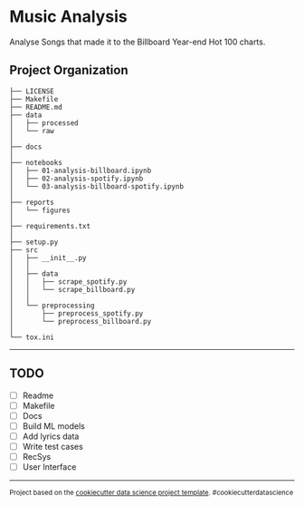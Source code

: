 Music Analysis
==============================

Analyse Songs that made it to the Billboard Year-end Hot 100 charts.

Project Organization
------------

    ├── LICENSE
    ├── Makefile
    ├── README.md
    ├── data
    │   ├── processed
    │   └── raw
    │
    ├── docs
    │
    ├── notebooks
    │   ├── 01-analysis-billboard.ipynb
    │   ├── 02-analysis-spotify.ipynb
    │   └── 03-analysis-billboard-spotify.ipynb
    │
    ├── reports
    │   └── figures
    │
    ├── requirements.txt
    │
    ├── setup.py
    ├── src
    │   ├── __init__.py
    │   │
    │   ├── data
    │   │   ├── scrape_spotify.py
    │   │   └── scrape_billboard.py
    │   │
    │   └── preprocessing
    │       ├── preprocess_spotify.py
    │       └── preprocess_billboard.py
    │
    └── tox.ini


--------

## TODO

- [ ] Readme
- [ ] Makefile
- [ ] Docs
- [ ] Build ML models
- [ ] Add lyrics data
- [ ] Write test cases
- [ ] RecSys
- [ ] User Interface

--------

<p><small>Project based on the <a target="_blank" href="https://drivendata.github.io/cookiecutter-data-science/">cookiecutter data science project template</a>. #cookiecutterdatascience</small></p>
